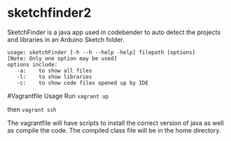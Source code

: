 # sketchfinder2
SketchFinder is a java app used in codebender to auto detect the projects and libraries in an Arduino Sketch folder.

```
usage: sketchFinder [-h --h --help -help] filepath [options]
[Note: Only one option may be used]
options include:
   -a:    to show all files
   -l:    to show libraries
   -c:    to show code files opened up by IDE
```

#Vagrantfile Usage
Run `vagrant up`

then `vagrant ssh`

The vagrantfile will have scripts to install the correct version of java as well as compile the code. The compiled class file will be in the home directory.
